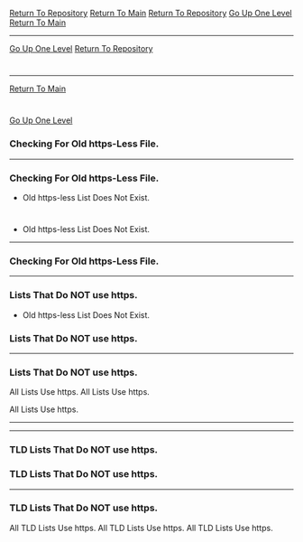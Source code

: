 [Return To Repository](https://github.com/DigitalWarrior/piholeparser/)
[Return To Main](https://github.com/DigitalWarrior/piholeparser/blob/master/RecentRunLogs/Mainlog.md)
[Return To Repository](https://github.com/DigitalWarrior/piholeparser/)
[Go Up One Level](https://github.com/DigitalWarrior/piholeparser/blob/master/RecentRunLogs/TopLevelScripts/10-Running-Initial-Tasks.md)
[Return To Main](https://github.com/DigitalWarrior/piholeparser/blob/master/RecentRunLogs/Mainlog.md)
____________________________________
[Go Up One Level](https://github.com/DigitalWarrior/piholeparser/blob/master/RecentRunLogs/TopLevelScripts/10-Running-Initial-Tasks.md)
[Return To Repository](https://github.com/DigitalWarrior/piholeparser/)
# 
____________________________________
[Return To Main](https://github.com/DigitalWarrior/piholeparser/blob/master/RecentRunLogs/Mainlog.md)
# 
[Go Up One Level](https://github.com/DigitalWarrior/piholeparser/blob/master/RecentRunLogs/TopLevelScripts/10-Running-Initial-Tasks.md)
### Checking For Old https-Less File.
____________________________________
### Checking For Old https-Less File.
* Old https-less List Does Not Exist.
# 
* Old https-less List Does Not Exist.


___________________________________________________________________
### Checking For Old https-Less File.
___________________________________________________________________
### Lists That Do NOT use https.
* Old https-less List Does Not Exist.
### Lists That Do NOT use https.

___________________________________________________________________
### Lists That Do NOT use https.
All Lists Use https.
All Lists Use https.

All Lists Use https.

___________________________________________________________________
___________________________________________________________________
### TLD Lists That Do NOT use https.

### TLD Lists That Do NOT use https.
___________________________________________________________________
### TLD Lists That Do NOT use https.
All TLD Lists Use https.
All TLD Lists Use https.
All TLD Lists Use https.

